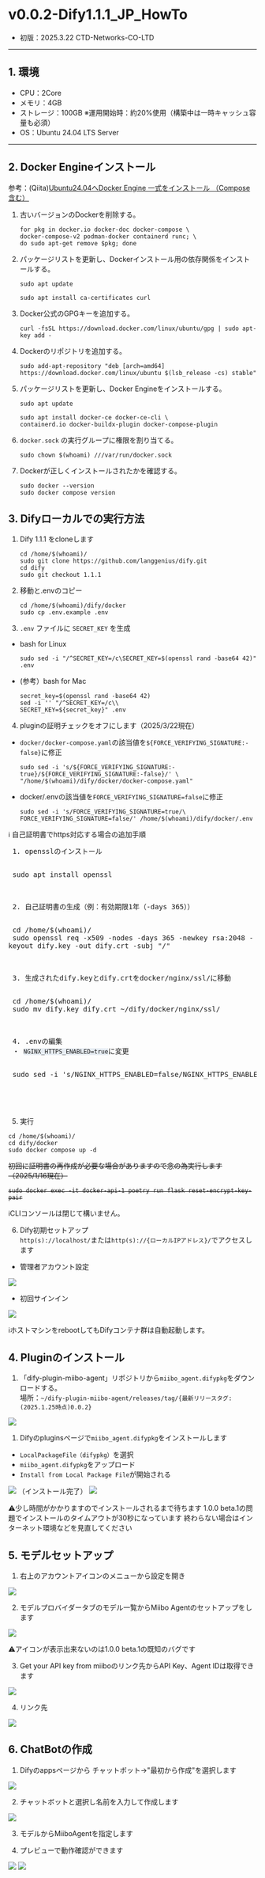  # v0.0.2-Dify1.1.1_JP_HowTo

- 初版：2025.3.22 CTD-Networks-CO-LTD
---

## 1. 環境
 - CPU：2Core
 - メモリ：4GB
 - ストレージ：100GB ※運用開始時：約20%使用（構築中は一時キャッシュ容量も必須）
 - OS：Ubuntu 24.04 LTS Server
---

## 2. Docker Engineインストール

参考：(Qiita)[Ubuntu24.04へDocker Engine 一式をインストール （Compose含む）](https://qiita.com/kujiraza/items/00b9066c49ddfc718fd6)

1. 古いバージョンのDockerを削除する。
   ```
   for pkg in docker.io docker-doc docker-compose \
   docker-compose-v2 podman-docker containerd runc; \
   do sudo apt-get remove $pkg; done
   ```

2. パッケージリストを更新し、Dockerインストール用の依存関係をインストールする。
   ```
   sudo apt update
   ```
   ```
   sudo apt install ca-certificates curl
   ```

3. Docker公式のGPGキーを追加する。
   ```
   curl -fsSL https://download.docker.com/linux/ubuntu/gpg | sudo apt-key add -
   ```

4. Dockerのリポジトリを追加する。
   ```
   sudo add-apt-repository "deb [arch=amd64] https://download.docker.com/linux/ubuntu $(lsb_release -cs) stable"
   ```

5. パッケージリストを更新し、Docker Engineをインストールする。
   ```
   sudo apt update
   ```
   ```
   sudo apt install docker-ce docker-ce-cli \
   containerd.io docker-buildx-plugin docker-compose-plugin
   ```

6. `docker.sock` の実行グループに権限を割り当てる。
   ```
   sudo chown $(whoami) ///var/run/docker.sock
   ```

7. Dockerが正しくインストールされたかを確認する。
   ```
   sudo docker --version
   sudo docker compose version
   ```

## 3. Difyローカルでの実行方法

1. Dify 1.1.1 をcloneします
   ```
   cd /home/$(whoami)/
   sudo git clone https://github.com/langgenius/dify.git
   cd dify
   sudo git checkout 1.1.1
   ```

2. 移動と.envのコピー

    ```
    cd /home/$(whoami)/dify/docker
    sudo cp .env.example .env
    ```
 
3. `.env` ファイルに `SECRET_KEY` を生成
 - bash for Linux
   ```
   sudo sed -i "/^SECRET_KEY=/c\SECRET_KEY=$(openssl rand -base64 42)" .env
   ```
 
 - (参考）bash for Mac
   ```
   secret_key=$(openssl rand -base64 42)
   sed -i '' "/^SECRET_KEY=/c\\
   SECRET_KEY=${secret_key}" .env
   ```

4. pluginの証明チェックをオフにします（2025/3/22現在）
 - `docker/docker-compose.yaml`の該当値を`${FORCE_VERIFYING_SIGNATURE:-false}`に修正
   ```
   sudo sed -i 's/${FORCE_VERIFYING_SIGNATURE:-true}/${FORCE_VERIFYING_SIGNATURE:-false}/' \
   "/home/$(whoami)/dify/docker/docker-compose.yaml"
   ```

 - docker/.envの該当値を`FORCE_VERIFYING_SIGNATURE=false`に修正
   ```
   sudo sed -i 's/FORCE_VERIFYING_SIGNATURE=true/\
   FORCE_VERIFYING_SIGNATURE=false/' /home/$(whoami)/dify/docker/.env
   ```

 <div class=info>
ℹ️ 自己証明書でhttps対応する場合の追加手順
 <pre>
 1. opensslのインストール
 <pre>
 sudo apt install openssl
 </pre>
 2. 自己証明書の生成（例：有効期限1年（-days 365））
 <pre style="white-space: pre-wrap;">
 cd /home/$(whoami)/
 sudo openssl req -x509 -nodes -days 365 -newkey rsa:2048 -keyout dify.key -out dify.crt -subj "/"
 </pre>
 3. 生成されたdify.keyとdify.crtをdocker/nginx/ssl/に移動
 <pre>
 cd /home/$(whoami)/
 sudo mv dify.key dify.crt ~/dify/docker/nginx/ssl/
 </pre>
 4. .envの編集
 ・ <code style="background-color: #e7edf3;">NGINX_HTTPS_ENABLED=true</code>に変更
 <pre>
 sudo sed -i 's/NGINX_HTTPS_ENABLED=false/NGINX_HTTPS_ENABLED=true/' /home/$(whoami)/dify/docker/.env
 </pre>
 </pre>
 </div>

5. 実行

 ```
 cd /home/$(whoami)/
 cd dify/docker
 sudo docker compose up -d
 ```

<s>
 初回に証明書の再作成が必要な場合がありますので念の為実行します（2025/1/16現在）

 ```
 sudo docker exec -it docker-api-1 poetry run flask reset-encrypt-key-pair
 ```
</s>

 <p class=info>
 ℹ️CLIコンソールは閉じて構いません。
 </p>
 

6. Dify初期セットアップ  
 ```http(s)://localhost/```または```http(s)://{ローカルIPアドレス}/```でアクセスします
 - 管理者アカウント設定
  <img src="./images/install.png">

 - 初回サインイン
 <img src="./images/signin.png">

<div style="page-break-before:always"></div>

 <p class=info>
 ℹ️ホストマシンをrebootしてもDifyコンテナ群は自動起動します。
 </p>


## 4. Pluginのインストール

1. 「dify-plugin-miibo-agent」リポジトリから```miibo_agent.difypkg```をダウンロードする。  
  場所：```~/dify-plugin-miibo-agent/releases/tag/{最新リリースタグ:(2025.1.25時点)0.0.2}```
<img src="./images/download.png">

1. Difyのpluginsページで```miibo_agent.difypkg```をインストールします
 - ```LocalPackageFile（difypkg）```を選択
 - ```miibo_agent.difypkg```をアップロード
 - ```Install from Local Package File```が開始される
<image src="./images/plugin_install.png" />
（インストール完了）
<img src="./images/plugin_installed.png">

 <p class=warn>
 ⚠️少し時間がかかりますのでインストールされるまで待ちます  
 1.0.0 beta.1の問題でインストールのタイムアウトが30秒になっています  
 終わらない場合はインターネット環境などを見直してください
 </p>


## 5. モデルセットアップ
1. 右上のアカウントアイコンのメニューから設定を開き
 <img src="./images/settings.png" />

2. モデルプロバイダータブのモデル一覧からMiibo Agentのセットアップをします
 <img src="./images/model_providers.png">
 <p class=warn>
 ⚠️アイコンが表示出来ないのは1.0.0 beta.1の既知のバグです
 </p>

3. Get your API key from miiboのリンク先からAPI Key、Agent IDは取得できます
 <img src="./images/model_setup.png" />

4. リンク先
 <img src="./images/apikey.png" />


## 6. ChatBotの作成
1. Difyのappsページから チャットボット->"最初から作成"を選択します
 <img src="./images/create_chatbot.png" />

2. チャットボットと選択し名前を入力して作成します
 <img src="./images/chatbot.png" />
 
3. モデルからMiiboAgentを指定します

4. プレビューで動作確認ができます
<img src="./images/preview_codeblock.png">
<img src="./images/dify_miibo_response.png">
